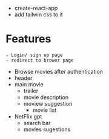 - create-react-app
- add tailwin css to it

# Features

    - Login/ sign up page
    - redirect to brower page
 - Browse movies after authentication
 - header
 -  main movie
    - trailer
    - movie description
    - moview suggestion
        - movie list
  - NetFlix gpt
    - search bar
    - movies sugestions
    